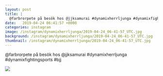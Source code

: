 ```yaml
---
layout: post
title: |
  @farbrorpete på besök hos @jjksamurai #dynamixherrljunga #dynamixfightingsports #bjj
date:   2019-04-24 06:41:57 +0000
categories: instagram
image: /instagram/dynamixherrljunga/2019-04-24_06-41-57_UTC.jpg
background: /instagram/dynamixherrljunga/2019-04-24_06-41-57_UTC.jpg
thumbnail: /instagram/dynamixherrljunga/2019-04-24_06-41-57_UTC.jpg
---
```

@farbrorpete på besök hos @jjksamurai #dynamixherrljunga #dynamixfightingsports #bjj



<img src='/www-dynamix-herrljunga/instagram/dynamixherrljunga/2019-04-24_06-41-57_UTC.jpg' class='img-fluid' />
